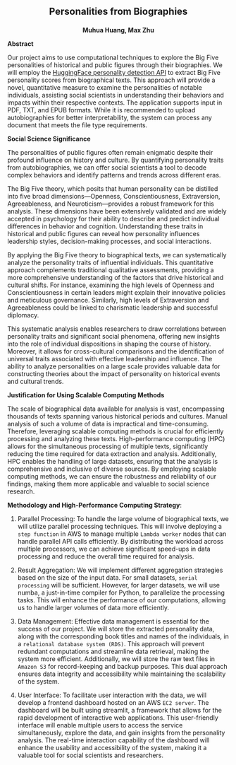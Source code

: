 ## <p align="center">Personalities from Biographies</p>

**<p align="center">Muhua Huang, Max Zhu</p>**
**Abstract**

Our project aims to use computational techniques to explore the Big Five personalities of historical and public figures
through
their biographies. We will employ
the [HuggingFace personality detection API](https://huggingface.co/Minej/bert-base-personality)
to extract Big Five personality scores from biographical texts. This approach will provide a novel, quantitative measure to examine the personalities of notable individuals, assisting social scientists in understanding their behaviors and impacts within their respective contexts. The application supports input in PDF, TXT, and EPUB formats. While it is recommended to upload autobiographies for better interpretability, the system can process any document that meets the file type requirements.

**Social Science Significance**

The personalities of public figures often remain enigmatic despite their profound influence on history and culture. By
quantifying personality traits from autobiographies, we can offer social scientists a tool to decode complex behaviors
and identify patterns and trends across different eras.

The Big Five theory, which posits that human personality can be distilled into five broad dimensions—Openness,
Conscientiousness, Extraversion, Agreeableness, and Neuroticism—provides a robust framework for this analysis. These
dimensions have been extensively validated and are widely accepted in psychology for their ability to describe and
predict individual differences in behavior and cognition. Understanding these traits in historical and public figures
can reveal how personality influences leadership styles, decision-making processes, and social interactions.

By applying the Big Five theory to biographical texts, we can systematically analyze the personality traits of
influential individuals. This quantitative approach complements traditional qualitative assessments, providing a more
comprehensive understanding of the factors that drive historical and cultural shifts. For instance, examining the high
levels of Openness and Conscientiousness in certain leaders might explain their innovative policies and meticulous
governance. Similarly, high levels of Extraversion and Agreeableness could be linked to charismatic leadership and
successful diplomacy.

This systematic analysis enables researchers to draw correlations between personality traits and significant social
phenomena, offering new insights into the role of individual dispositions in shaping the course of history. Moreover, it
allows for cross-cultural comparisons and the identification of universal traits associated with effective leadership
and influence. The ability to analyze personalities on a large scale provides valuable data for constructing theories
about the impact of personality on historical events and cultural trends.

**Justification for Using Scalable Computing Methods**

The scale of biographical data available for analysis is vast, encompassing thousands of texts spanning various
historical periods and cultures. Manual analysis of such a volume of data is impractical and time-consuming. Therefore,
leveraging scalable computing methods is crucial for efficiently processing and analyzing these texts. High-performance
computing (HPC) allows for the simultaneous processing of multiple texts, significantly reducing the time required for
data extraction and analysis. Additionally, HPC enables the handling of large datasets, ensuring that the analysis is
comprehensive and inclusive of diverse sources. By employing scalable computing methods, we can ensure the robustness
and reliability of our findings, making them more applicable and valuable to social science research.

**Methodology and High-Performance Computing Strategy**:

1. Parallel Processing: To handle the large volume of biographical texts, we will utilize parallel processing
   techniques.
   This will involve deploying a `step function` in AWS to manage multiple `Lambda worker` nodes that can handle
   parallel API calls efficiently. By distributing the workload across multiple processors, we can achieve significant
   speed-ups in data processing and reduce the overall time required for analysis.

2. Result Aggregation: We will implement different aggregation strategies based on the size of the input data. For small
   datasets, `serial processing` will be sufficient. However, for larger datasets, we will use numba, a just-in-time
   compiler for Python, to parallelize the processing tasks. This will enhance the performance of our computations,
   allowing us to handle larger volumes of data more efficiently.

3. Data Management: Effective data management is essential for the success of our project. We will store the extracted
   personality data, along with the corresponding book titles and names of the individuals, in a `relational database
   system (RDS)`. This approach will prevent redundant computations and streamline data retrieval, making the system more
   efficient. Additionally, we will store the raw text files in `Amazon S3` for record-keeping and backup purposes. This
   dual approach ensures data integrity and accessibility while maintaining the scalability of the system.

4. User Interface: To facilitate user interaction with the data, we will develop a frontend dashboard hosted on an AWS
   `EC2 server`. The dashboard will be built using streamlit, a framework that allows for the rapid development of
   interactive web applications. This user-friendly interface will enable multiple users to access the service
   simultaneously, explore the data, and gain insights from the personality analysis. The real-time interaction
   capability of the dashboard will enhance the usability and accessibility of the system, making it a valuable tool for
   social scientists and researchers.